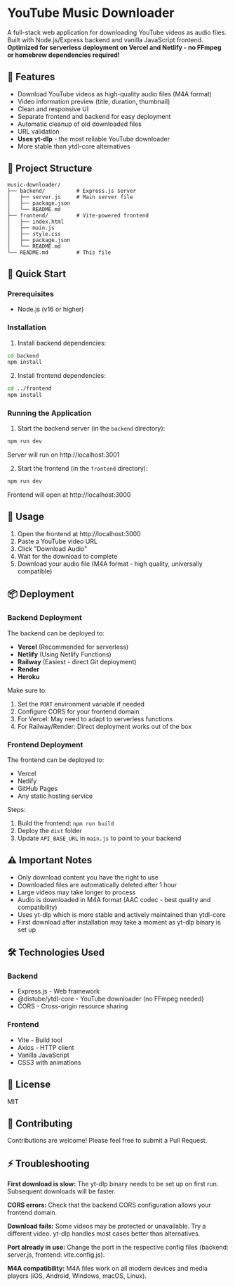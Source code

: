 # YouTube Music Downloader

A full-stack web application for downloading YouTube videos as audio files. Built with Node.js/Express backend and vanilla JavaScript frontend. **Optimized for serverless deployment on Vercel and Netlify - no FFmpeg or homebrew dependencies required!**

## 🌟 Features

- Download YouTube videos as high-quality audio files (M4A format)
- Video information preview (title, duration, thumbnail)
- Clean and responsive UI
- Separate frontend and backend for easy deployment
- Automatic cleanup of old downloaded files
- URL validation
- **Uses yt-dlp** - the most reliable YouTube downloader
- More stable than ytdl-core alternatives

## 📁 Project Structure

```
music-downloader/
├── backend/          # Express.js server
│   ├── server.js     # Main server file
│   ├── package.json
│   └── README.md
├── frontend/         # Vite-powered frontend
│   ├── index.html
│   ├── main.js
│   ├── style.css
│   ├── package.json
│   └── README.md
└── README.md         # This file
```

## 🚀 Quick Start

### Prerequisites

- Node.js (v16 or higher)

### Installation

1. Install backend dependencies:

```bash
cd backend
npm install
```

2. Install frontend dependencies:

```bash
cd ../frontend
npm install
```

### Running the Application

1. Start the backend server (in the `backend` directory):

```bash
npm run dev
```

Server will run on http://localhost:3001

2. Start the frontend (in the `frontend` directory):

```bash
npm run dev
```

Frontend will open at http://localhost:3000

## 🎯 Usage

1. Open the frontend at http://localhost:3000
2. Paste a YouTube video URL
3. Click "Download Audio"
4. Wait for the download to complete
5. Download your audio file (M4A format - high quality, universally compatible)

## 📦 Deployment

### Backend Deployment

The backend can be deployed to:

- **Vercel** (Recommended for serverless)
- **Netlify** (Using Netlify Functions)
- **Railway** (Easiest - direct Git deployment)
- **Render**
- **Heroku**

Make sure to:

1. Set the `PORT` environment variable if needed
2. Configure CORS for your frontend domain
3. For Vercel: May need to adapt to serverless functions
4. For Railway/Render: Direct deployment works out of the box

### Frontend Deployment

The frontend can be deployed to:

- Vercel
- Netlify
- GitHub Pages
- Any static hosting service

Steps:

1. Build the frontend: `npm run build`
2. Deploy the `dist` folder
3. Update `API_BASE_URL` in `main.js` to point to your backend

## ⚠️ Important Notes

- Only download content you have the right to use
- Downloaded files are automatically deleted after 1 hour
- Large videos may take longer to process
- Audio is downloaded in M4A format (AAC codec - best quality and compatibility)
- Uses yt-dlp which is more stable and actively maintained than ytdl-core
- First download after installation may take a moment as yt-dlp binary is set up

## 🛠️ Technologies Used

### Backend

- Express.js - Web framework
- @distube/ytdl-core - YouTube downloader (no FFmpeg needed)
- CORS - Cross-origin resource sharing

### Frontend

- Vite - Build tool
- Axios - HTTP client
- Vanilla JavaScript
- CSS3 with animations

## 📝 License

MIT

## 🤝 Contributing

Contributions are welcome! Please feel free to submit a Pull Request.

## ⚡ Troubleshooting

**First download is slow:**
The yt-dlp binary needs to be set up on first run. Subsequent downloads will be faster.

**CORS errors:**
Check that the backend CORS configuration allows your frontend domain.

**Download fails:**
Some videos may be protected or unavailable. Try a different video. yt-dlp handles most cases better than alternatives.

**Port already in use:**
Change the port in the respective config files (backend: server.js, frontend: vite.config.js).

**M4A compatibility:**
M4A files work on all modern devices and media players (iOS, Android, Windows, macOS, Linux).
